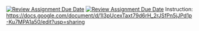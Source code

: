 [![Review Assignment Due Date](https://classroom.github.com/assets/deadline-readme-button-24ddc0f5d75046c5622901739e7c5dd533143b0c8e959d652212380cedb1ea36.svg)](https://classroom.github.com/a/GRCETDGO)
[![Review Assignment Due Date](https://classroom.github.com/assets/deadline-readme-button-24ddc0f5d75046c5622901739e7c5dd533143b0c8e959d652212380cedb1ea36.svg)](https://classroom.github.com/a/QtHFKKLI)
Instruction: https://docs.google.com/document/d/1I3pUcexTaxt79d6rH_2rJSfPn5jJPd1p-Ku7MPA1a50/edit?usp=sharing